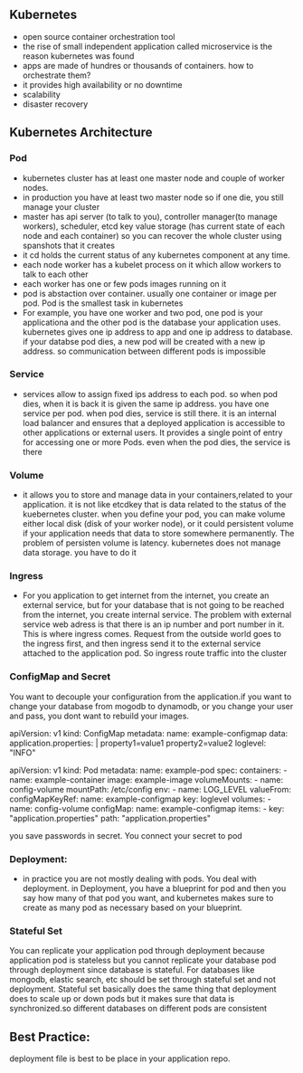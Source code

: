 ##  Kubernetes
* open source container orchestration tool
* the rise of small independent application called microservice is the reason kubernetes was found
* apps are made of hundres or thousands of containers. how to orchestrate them?
* it provides high availability or no downtime 
* scalability
* disaster recovery

## Kubernetes Architecture
### Pod
* kubernetes cluster has at least one master node and couple of worker nodes. 
* in production you have at least two master node so if one die, you still manage your cluster
* master has api server (to talk to you), controller manager(to manage workers), scheduler, etcd key value storage (has current state of each node and each container) so you can recover the whole cluster using spanshots that it creates
* it cd holds the current status of any kubernetes component at any time. 
* each node worker has a kubelet process on it which allow workers to talk to each other
* each worker has one or few pods images running on it
* pod is abstaction over container. usually one container or image per pod. Pod is the smallest task in kubernetes
* For example, you have one worker and two pod, one pod is your applicationa and the other pod is the database your application uses. kubernetes gives one ip address to app and one ip address to database. if your databse pod dies, a new pod will be created with a new ip address. so communication between different pods is impossible
### Service
* services allow to assign fixed ips address to each pod. so when pod dies, when it is back it is given the same ip address. you have one service per pod. when pod dies, service is still there. it is an internal load balancer and ensures that a deployed application is accessible to other applications or external users. It provides a single point of entry for accessing one or more Pods. even when the pod dies, the service is there
### Volume
* it allows you to store and manage data in your containers,related to your application. it is not like etcdkey that is data related to the status of the kuebernetes cluster. when you define your pod, you can make volume either local disk (disk of your worker node), or it could persistent volume if your application needs that data to store somewhere permanently. The problem of persisten volume is latency. kubernetes does not manage data storage. you have to do it
### Ingress
* For you application to get internet from the internet, you create an external service, but for your database that is not going to be reached from the internet, you create internal service. The problem with external service web adress is that there is an ip number and port number in it. This is where ingress comes. Request from the outside world goes to the ingress first, and then ingress send it to the external service attached to the application pod. So ingress route traffic into the cluster

### ConfigMap and Secret
You want to decouple your configuration from the application.if you want to change your database from mogodb to dynamodb, or you change your user and pass, you dont want to rebuild your images. 

apiVersion: v1
kind: ConfigMap
metadata:
  name: example-configmap
data:
  application.properties: |
    property1=value1
    property2=value2
  loglevel: "INFO"


apiVersion: v1
kind: Pod
metadata:
  name: example-pod
spec:
  containers:
    - name: example-container
      image: example-image
      volumeMounts:
      - name: config-volume
        mountPath: /etc/config
      env:
        - name: LOG_LEVEL
          valueFrom:
            configMapKeyRef:
              name: example-configmap
              key: loglevel
  volumes:
    - name: config-volume
      configMap:
        name: example-configmap
        items:
        - key: "application.properties"
          path: "application.properties"

you save passwords in secret. You connect your secret to pod

### Deployment:
* in practice you are not mostly dealing with pods. You deal with deployment. in Deployment, you have a blueprint for pod and then you say how many of that pod you want, and kubernetes makes sure to create as many pod as necessary based on your blueprint. 
### Stateful Set
You can replicate your application pod through deployment because application pod is stateless but you cannot replicate your database pod through deployment since database is stateful. For databases like mongodb, elastic search, etc should be set through stateful set and not deployment. Stateful set basically does the same thing that deployment does to scale up or down pods but it makes sure that data is synchronized.so different databases on different pods are consistent

## Best Practice:
deployment file is best to be place in your application repo. 